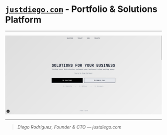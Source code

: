 # [`justdiego.com`](https://justdiego.com) - Portfolio & Solutions Platform
---

![](./assets/preview.png)


---

> *Diego Rodriguez, Founder & CTO — justdiego.com*